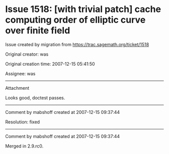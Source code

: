 # Issue 1518: [with trivial patch] cache computing order of elliptic curve over finite field

Issue created by migration from https://trac.sagemath.org/ticket/1518

Original creator: was

Original creation time: 2007-12-15 05:41:50

Assignee: was




---

Attachment

Looks good, doctest passes.


---

Comment by mabshoff created at 2007-12-15 09:37:44

Resolution: fixed


---

Comment by mabshoff created at 2007-12-15 09:37:44

Merged in 2.9.rc0.
